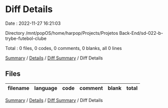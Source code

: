 # Diff Details

Date : 2022-11-27 16:21:03

Directory /mnt/popOS/home/harpop/Projects/Projetos Back-End/sd-022-b-trybe-futebol-clube

Total : 0 files,  0 codes, 0 comments, 0 blanks, all 0 lines

[Summary](results.md) / [Details](details.md) / [Diff Summary](diff.md) / Diff Details

## Files
| filename | language | code | comment | blank | total |
| :--- | :--- | ---: | ---: | ---: | ---: |

[Summary](results.md) / [Details](details.md) / [Diff Summary](diff.md) / Diff Details